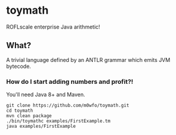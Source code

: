 # toymath
ROFLscale enterprise Java arithmetic!

## What?

A trivial language defined by an ANTLR grammar which emits JVM bytecode.

### How do I start adding numbers and profit?!

You'll need Java 8+ and Maven.

    git clone https://github.com/m0wfo/toymath.git
    cd toymath
    mvn clean package
    ./bin/toymathc examples/FirstExample.tm
    java examples/FirstExample
